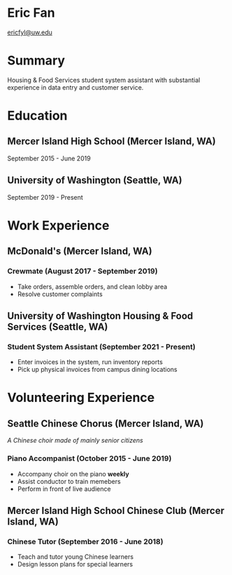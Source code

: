 # Eric Fan

ericfyl@uw.edu


# Summary

Housing & Food Services student system assistant with substantial experience in data entry and customer service.

# Education

## Mercer Island High School (Mercer Island, WA)
September 2015 - June 2019

## University of Washington (Seattle, WA)
September 2019 - Present

# Work Experience 

## McDonald's (Mercer Island, WA)
### Crewmate (August 2017 - September 2019)

- Take orders, assemble orders, and clean lobby area
- Resolve customer complaints

## University of Washington Housing & Food Services (Seattle, WA)
### Student System Assistant (September 2021 - Present)

- Enter invoices in the system, run inventory reports
- Pick up physical invoices from campus dining locations 

# Volunteering Experience

## Seattle Chinese Chorus (Mercer Island, WA)
*A Chinese choir made of mainly senior citizens*
### Piano Accompanist (October 2015 - June 2019)

- Accompany choir on the piano **weekly**
- Assist conductor to train memebers
- Perform in front of live audience

## Mercer Island High School Chinese Club (Mercer Island, WA)
### Chinese Tutor (September 2016 - June 2018)

- Teach and tutor young Chinese learners
- Design lesson plans for special learners